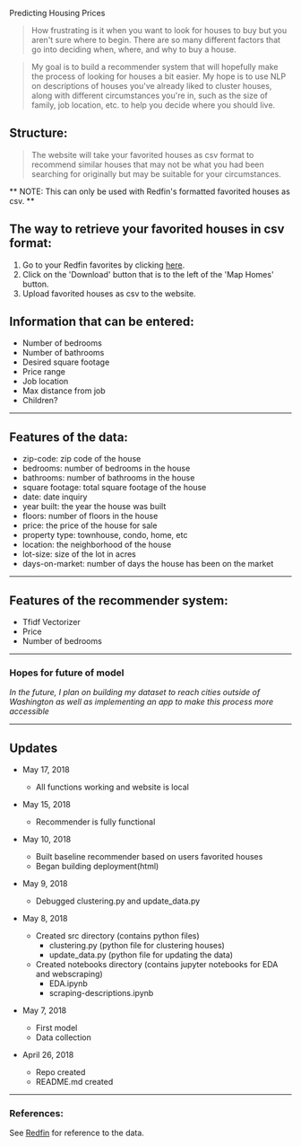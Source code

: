 Predicting Housing Prices

> How frustrating is it when you want to look for houses to buy but you aren't sure where to begin. There are so many different factors that go into deciding when, where, and why to buy a house. 

> My goal is to build a recommender system that will hopefully make the process of looking for houses a bit easier. My hope is to use NLP on descriptions of houses you've already liked to cluster houses, along with different circumstances you're in, such as the size of family, job location, etc. to help you decide where you should live. 

## Structure:
> The website will take your favorited houses as csv format to recommend similar houses that may not be what you had been searching for originally but may be suitable for your circumstances. 

** NOTE: This can only be used with Redfin's formatted favorited houses as csv. **

## The way to retrieve your favorited houses in csv format:
1. Go to your Redfin favorites by clicking [here](https://www.redfin.com/myredfin/favorites).
2. Click on the 'Download' button that is to the left of the 'Map Homes' button.
3. Upload favorited houses as csv to the website.

## Information that can be entered:
* Number of bedrooms
* Number of bathrooms
* Desired square footage
* Price range
* Job location
* Max distance from job
* Children?

----
## Features of the data:
* zip-code: zip code of the house
* bedrooms: number of bedrooms in the house
* bathrooms: number of bathrooms in the house
* square footage: total square footage of the house
* date: date inquiry 
* year built: the year the house was built
* floors: number of floors in the house
* price: the price of the house for sale
* property type: townhouse, condo, home, etc
* location: the neighborhood of the house
* lot-size: size of the lot in acres
* days-on-market: number of days the house has been on the market
----

## Features of the recommender system:
* Tfidf Vectorizer
* Price 
* Number of bedrooms 

------

### Hopes for future of model

*In the future, I plan on building my dataset to reach cities outside of Washington as well as implementing an app to make this process more accessible*

----
## Updates

* May 17, 2018
	* All functions working and website is local

* May 15, 2018
	* Recommender is fully functional 

* May 10, 2018
	* Built baseline recommender based on users favorited houses
	* Began building deployment(html)

* May 9, 2018
	* Debugged clustering.py and update_data.py

* May 8, 2018
	* Created src directory (contains python files)
		* clustering.py (python file for clustering houses)
		* update_data.py (python file for updating the data)
	* Created notebooks directory (contains jupyter notebooks for EDA and webscraping)
		* EDA.ipynb
		* scraping-descriptions.ipynb

* May 7, 2018
	* First model 
	* Data collection

* April 26, 2018
	* Repo created
	* README.md created

----
### References:
See [Redfin](redfin.com) for reference to the data.